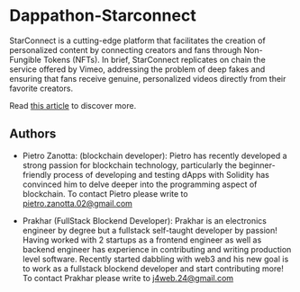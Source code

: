 # Dappathon-Starconnect

StarConnect is a cutting-edge platform that facilitates the creation of personalized content by connecting creators and fans through Non-Fungible Tokens (NFTs). In brief, StarConnect replicates on chain the service offered by Vimeo, addressing the problem of deep fakes and ensuring that fans receive genuine, personalized videos directly from their favorite creators.

Read [this article](https://amm.zanotp.com/starconnect) to discover more.

## Authors
- Pietro Zanotta: (blockchain developer): Pietro has recently developed a strong passion for blockchain technology, particularly the beginner-friendly process of developing and testing dApps with Solidity has convinced him to delve deeper into the programming aspect of blockchain. 
To contact Pietro please write to pietro.zanotta.02@gmail.com

- Prakhar (FullStack Blockend Developer): Prakhar is an electronics engineer by degree but a fullstack self-taught developer by passion! Having worked with 2 startups as a frontend engineer as well as backend engineer has experience in contributing and writing production level software. Recently started dabbling with web3 and his new goal is to work as a fullstack blockend developer and start contributing more!
To contact Prakhar please write to j4web.24@gmail.com

